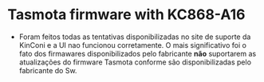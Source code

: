 # Tasmota firmware with KC868-A16

* Foram feitos todas as tentativas disponibilizadas no site de suporte da KinConi e a UI nao funcionou corretamente. O mais significativo foi o fato dos firmawares disponibilizados pelo fabricante **não** suportarem as atualizações do firmware Tasmota conforme são disponibilizadas pelo fabricante do Sw.

